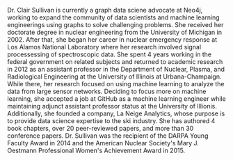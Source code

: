 Dr. Clair Sullivan is currently a graph data sciene advocate at Neo4j, working to expand the community of data scientists and machine learning engineerings using graphs to solve challenging problems.  She received her doctorate degree in nuclear engineering from the University of Michigan in 2002.  After that, she began her career in nuclear emergency response at Los Alamos National Laboratory where her research involved signal processessing of spectroscopic data.  She spent 4 years working in the federal government on related subjects and returned to academic research in 2012 as an assistant professor in the Department of Nuclear, Plasma, and Radiological Engineering at the University of Illinois at Urbana-Champaign.  While there, her research focused on using machine learning to analyze the data from large sensor networks.  Deciding to focus more on machine learning, she accepted a job at GitHub as a machine learning engineer while maintaining adjunct assistant professor status at the University of Illionis.  Additionally, she founded a company, La Neige Analytics, whose purpose is to provide data science expertise to the ski industry.  She has authored 4 book chapters, over 20 peer-reviewed papers, and more than 30 conference papers.  Dr. Sullivan was the recipient of the DARPA Young Faculty Award in 2014 and the American Nuclear Society's Mary J. Oestmann Professional Women's Achievement Award in 2015.
